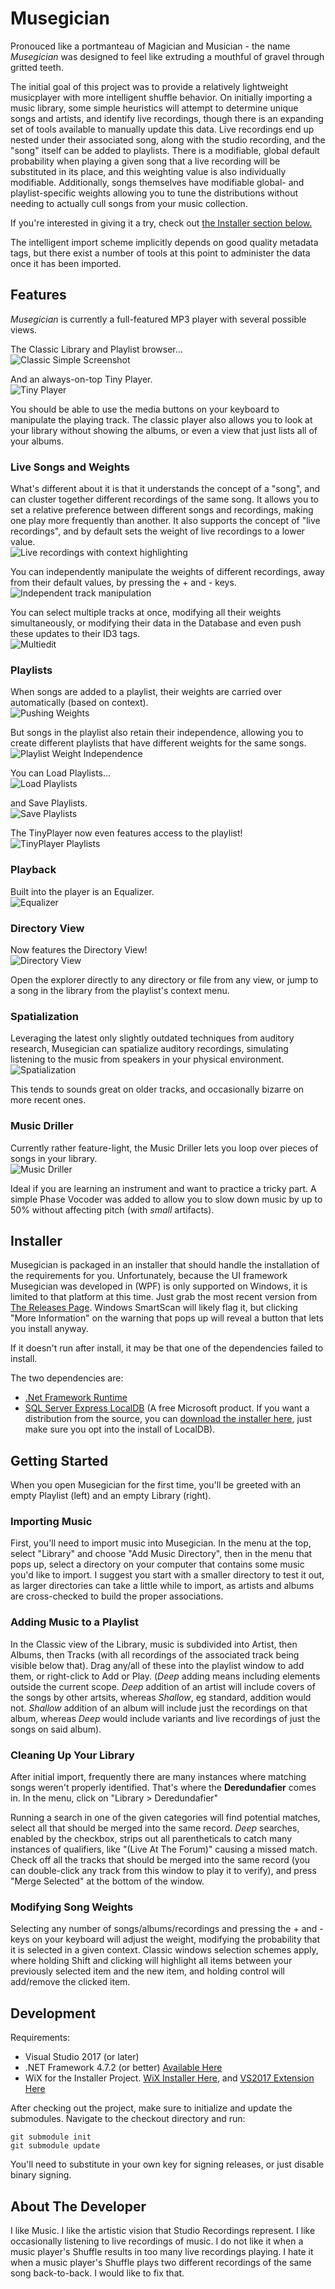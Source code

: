 # Musegician

Pronouced like a portmanteau of Magician and Musician - the name _Musegician_ was designed to feel like extruding a mouthful of gravel through gritted teeth.

The initial goal of this project was to provide a relatively lightweight musicplayer with more intelligent shuffle behavior.  On initially importing a music library, some simple heuristics will attempt to determine unique songs and artists, and identify live recordings, though there is an expanding set of tools available to manually update this data.  Live recordings end up nested under their associated song, along with the studio recording, and the "song" itself can be added to playlists.  There is a modifiable, global default probability when playing a given song that a live recording will be substituted in its place, and this weighting value is also individually modifiable.  Additionally, songs themselves have modifiable global- and playlist-specific weights allowing you to tune the distributions without needing to actually cull songs from your music collection.

If you're interested in giving it a try, check out [the Installer section below.](#installer)

The intelligent import scheme implicitly depends on good quality metadata tags, but there exist a number of tools at this point to administer the data once it has been imported.

## Features

_Musegician_ is currently a full-featured MP3 player with several possible views.

The Classic Library and Playlist browser...  
![Classic Simple Screenshot](README_Screenshots/ClassicSimple.gif)

And an always-on-top Tiny Player.  
![Tiny Player](README_Screenshots/TinyPlayer.gif)

You should be able to use the media buttons on your keyboard to manipulate the playing track.  The classic player also allows you to look at your library without showing the albums, or even a view that just lists all of your albums.

### Live Songs and Weights

What's different about it is that it understands the concept of a "song", and can cluster together different recordings of the same song.  It allows you to set a relative preference between different songs and recordings, making one play more frequently than another.  It also supports the concept of "live recordings", and by default sets the weight of live recordings to a lower value.  
![Live recordings with context highlighting](README_Screenshots/LiveAndContext.PNG)

You can independently manipulate the weights of different recordings, away from their default values, by pressing the + and - keys.  
![Independent track manipulation](README_Screenshots/CustomizeTrackWeight.gif)

You can select multiple tracks at once, modifying all their weights simultaneously, or modifying their data in the Database and even push these updates to their ID3 tags.  
![Multiedit](README_Screenshots/MultiEdit.PNG)

### Playlists

When songs are added to a playlist, their weights are carried over automatically (based on context).  
![Pushing Weights](README_Screenshots/PushProbabilities.gif)

But songs in the playlist also retain their independence, allowing you to create different playlists that have different weights for the same songs.  
![Playlist Weight Independence](README_Screenshots/PlaylistWeightIndependence.gif)

You can Load Playlists...  
![Load Playlists](README_Screenshots/LoadPlaylist.png)

and Save Playlists.  
![Save Playlists](README_Screenshots/SavePlaylist.png)

The TinyPlayer now even features access to the playlist!  
![TinyPlayer Playlists](README_Screenshots/TinyPlaylist.gif)

### Playback

Built into the player is an Equalizer.  
![Equalizer](README_Screenshots/Equalizer.gif)

### Directory View

Now features the Directory View!  
![Directory View](README_Screenshots/DirectoryView.png)

Open the explorer directly to any directory or file from any view, or jump to a song in the library from the playlist's context menu.

### Spatialization

Leveraging the latest only slightly outdated techniques from auditory research, Musegician can spatialize auditory recordings, simulating listening to the music from speakers in your physical environment.  
![Spatialization](README_Screenshots/Spatialization.gif)

This tends to sounds great on older tracks, and occasionally bizarre on more recent ones.

### Music Driller

Currently rather feature-light, the Music Driller lets you loop over pieces of songs in your library.  
![Music Driller](README_Screenshots/MusicDriller.gif)

Ideal if you are learning an instrument and want to practice a tricky part.  A simple Phase Vocoder was added to allow you to slow down music by up to 50% without affecting pitch (with *small* artifacts).

## Installer

Musegician is packaged in an installer that should handle the installation of the requirements for you.  Unfortunately, because the UI framework Musegician was developed in (WPF) is only supported on Windows, it is limited to that platform at this time.  Just grab the most recent version from [The Releases Page](https://github.com/tstavropoulos/Musegician/releases).  Windows SmartScan will likely flag it, but clicking "More Information" on the warning that pops up will reveal a button that lets you install anyway.

If it doesn't run after install, it may be that one of the dependencies failed to install.

The two dependencies are:

* [.Net Framework Runtime](https://dotnet.microsoft.com/download/dotnet-framework/net472)
* [SQL Server Express LocalDB](https://github.com/tstavropoulos/Musegician/raw/master/MusegicianBootstrapperInstaller/Redist/SqlLocalDB.msi)  (A free Microsoft product.  If you want a distribution from the source, you can [download the installer here](https://www.microsoft.com/en-us/download/details.aspx?id=55994), just make sure you opt into the install of LocalDB).

## Getting Started

When you open Musegician for the first time, you'll be greeted with an empty Playlist (left) and an empty Library (right).

### Importing Music

First, you'll need to import music into Musegician.  In the menu at the top, select "Library" and choose "Add Music Directory", then in the menu that pops up, select a directory on your computer that contains some music you'd like to import.  I suggest you start with a smaller directory to test it out, as larger directories can take a little while to import, as artists and albums are cross-checked to build the proper associations.

### Adding Music to a Playlist

In the Classic view of the Library, music is subdivided into Artist, then Albums, then Tracks (with all recordings of the associated track being visible below that).  Drag any/all of these into the playlist window to add them, or right-click to Add or Play.  (*Deep* adding means including elements outside the current scope.  *Deep* addition of an artist will include covers of the songs by other artsits, whereas *Shallow*, eg standard, addition would not. *Shallow* addition of an album will include just the recordings on that album, whereas *Deep* would include variants and live recordings of just the songs on said album).

### Cleaning Up Your Library

After initial import, frequently there are many instances where matching songs weren't properly identified.  That's where the **Deredundafier** comes in.  In the menu, click on "Library > Deredundafier"

Running a search in one of the given categories will find potential matches, select all that should be merged into the same record.  *Deep* searches, enabled by the checkbox, strips out all parentheticals to catch many instances of qualifiers, like "(Live At The Forum)" causing a missed match.  Check off all the tracks that should be merged into the same record (you can double-click any track from this window to play it to verify), and press "Merge Selected" at the bottom of the window.

### Modifying Song Weights

Selecting any number of songs/albums/recordings and pressing the + and - keys on your keyboard will adjust the weight, modifying the probability that it is selected in a given context.  Classic windows selection schemes apply, where holding Shift and clicking will highlight all items between your previously selected item and the new item, and holding control will add/remove the clicked item.

## Development

Requirements:

* Visual Studio 2017 (or later)
* .NET Framework 4.7.2 (or better)  [Available Here](https://www.microsoft.com/net/download)
* WiX for the Installer Project.  [WiX Installer Here](https://github.com/wixtoolset/wix3/releases), and [VS2017 Extension Here](https://marketplace.visualstudio.com/items?itemName=RobMensching.WixToolsetVisualStudio2017Extension)

After checking out the project, make sure to initialize and update the submodules.  Navigate to the checkout directory and run:

```shell
git submodule init
git submodule update
```

You'll need to substitute in your own key for signing releases, or just disable binary signing.

## About The Developer

I like Music.  I like the artistic vision that Studio Recordings represent.  I like occasionally listening to live recordings of music.  I do not like it when a music player's Shuffle results in too many live recordings playing.  I hate it when a music player's Shuffle plays two different recordings of the same song back-to-back.  I would like to fix that.
